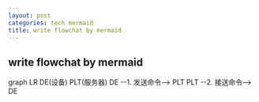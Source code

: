 ```yaml
---
layout: post
categories: tech mermaid
title: write flowchat by mermaid
---
```

## write flowchat by mermaid

<script src="/js/mermaid.min.js"></script>
<div class="mermaid">
graph LR
DE(设备)
PLT(服务器)
DE --1. 发送命令--> PLT
PLT --2. 接送命令--> DE
</div>

